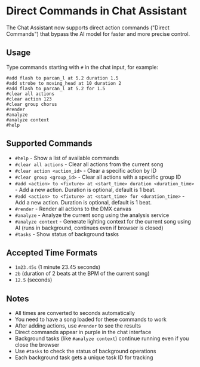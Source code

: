 # Direct Commands in Chat Assistant

The Chat Assistant now supports direct action commands ("Direct Commands") that bypass the AI model for faster and more precise control.

## Usage

Type commands starting with `#` in the chat input, for example:

```
#add flash to parcan_l at 5.2 duration 1.5
#add strobe to moving_head at 10 duration 2
#add flash to parcan_l at 5.2 for 1.5
#clear all actions
#clear action 123
#clear group chorus
#render
#analyze
#analyze context
#help
```

## Supported Commands

- `#help` - Show a list of available commands
- `#clear all actions` - Clear all actions from the current song
- `#clear action <action_id>` - Clear a specific action by ID
- `#clear group <group_id>` - Clear all actions with a specific group ID
- `#add <action> to <fixture> at <start_time> duration <duration_time>` - Add a new action. Duration is optional, default is 1 beat.
- `#add <action> to <fixture> at <start_time> for <duration_time>` - Add a new action. Duration is optional, default is 1 beat.
- `#render` - Render all actions to the DMX canvas
- `#analyze` - Analyze the current song using the analysis service
- `#analyze context` - Generate lighting context for the current song using AI (runs in background, continues even if browser is closed)
- `#tasks` - Show status of background tasks

## Accepted Time Formats

- `1m23.45s` (1 minute 23.45 seconds)
- `2b` (duration of 2 beats at the BPM of the current song)
- `12.5` (seconds)

## Notes

- All times are converted to seconds automatically
- You need to have a song loaded for these commands to work
- After adding actions, use `#render` to see the results
- Direct commands appear in purple in the chat interface
- Background tasks (like `#analyze context`) continue running even if you close the browser
- Use `#tasks` to check the status of background operations
- Each background task gets a unique task ID for tracking
